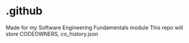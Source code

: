 # .github
Made for my Software Engineering Fundamentals module
This repo will store CODEOWNERS, co_history.json
